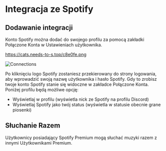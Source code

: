 <!-- TITLE: Integracja ze Spotify -->

# Integracja ze Spotify
## Dodawanie integracji

Konto Spotify można dodać do swojego profilu za pomocą zakładki Połączone Konta w Ustawieniach użytkownika.

https://cats.needs-to-s.top/c8e0fe.png

<p style="text-align: left;"><img src="https://cats.needs-to-s.top/c8e0fe.png" alt="Connections" align="middle"></p>

Po kliknięciu logo Spotify zostaniesz przekierowany do strony logowania, aby wprowadzić swoją nazwę użytkownika i hasło Spotify. Gdy to zrobisz twoje konto Spotify stanie się widoczne w zakładce Połączone Konta.
Poniżej profilu będą możliwe opcję:
* Wyświetlaj w profilu (wyświetla nick ze Spotify na profilu Discord)
* Wyświetlaj Spotify jako twój status (wyświetla w statusie obecnie grane piosenki)

## Słuchanie Razem
Użytkownicy posiadający Spotify Premium mogą słuchać muzyki razem z innymi Użytkownikami Premium. 



